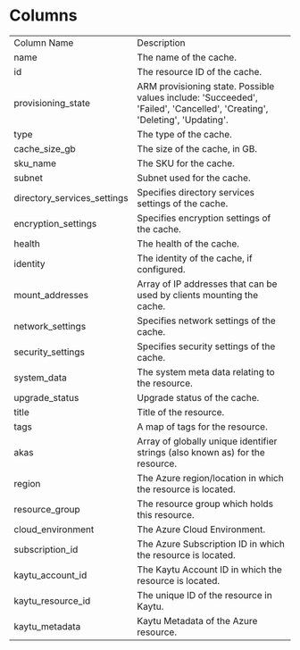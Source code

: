 # Columns  

<table>
	<tr><td>Column Name</td><td>Description</td></tr>
	<tr><td>name</td><td>The name of the cache.</td></tr>
	<tr><td>id</td><td>The resource ID of the cache.</td></tr>
	<tr><td>provisioning_state</td><td>ARM provisioning state. Possible values include: &#39;Succeeded&#39;, &#39;Failed&#39;, &#39;Cancelled&#39;, &#39;Creating&#39;, &#39;Deleting&#39;, &#39;Updating&#39;.</td></tr>
	<tr><td>type</td><td>The type of the cache.</td></tr>
	<tr><td>cache_size_gb</td><td>The size of the cache, in GB.</td></tr>
	<tr><td>sku_name</td><td>The SKU for the cache.</td></tr>
	<tr><td>subnet</td><td>Subnet used for the cache.</td></tr>
	<tr><td>directory_services_settings</td><td>Specifies directory services settings of the cache.</td></tr>
	<tr><td>encryption_settings</td><td>Specifies encryption settings of the cache.</td></tr>
	<tr><td>health</td><td>The health of the cache.</td></tr>
	<tr><td>identity</td><td>The identity of the cache, if configured.</td></tr>
	<tr><td>mount_addresses</td><td>Array of IP addresses that can be used by clients mounting the cache.</td></tr>
	<tr><td>network_settings</td><td>Specifies network settings of the cache.</td></tr>
	<tr><td>security_settings</td><td>Specifies security settings of the cache.</td></tr>
	<tr><td>system_data</td><td>The system meta data relating to the resource.</td></tr>
	<tr><td>upgrade_status</td><td>Upgrade status of the cache.</td></tr>
	<tr><td>title</td><td>Title of the resource.</td></tr>
	<tr><td>tags</td><td>A map of tags for the resource.</td></tr>
	<tr><td>akas</td><td>Array of globally unique identifier strings (also known as) for the resource.</td></tr>
	<tr><td>region</td><td>The Azure region/location in which the resource is located.</td></tr>
	<tr><td>resource_group</td><td>The resource group which holds this resource.</td></tr>
	<tr><td>cloud_environment</td><td>The Azure Cloud Environment.</td></tr>
	<tr><td>subscription_id</td><td>The Azure Subscription ID in which the resource is located.</td></tr>
	<tr><td>kaytu_account_id</td><td>The Kaytu Account ID in which the resource is located.</td></tr>
	<tr><td>kaytu_resource_id</td><td>The unique ID of the resource in Kaytu.</td></tr>
	<tr><td>kaytu_metadata</td><td>Kaytu Metadata of the Azure resource.</td></tr>
</table>